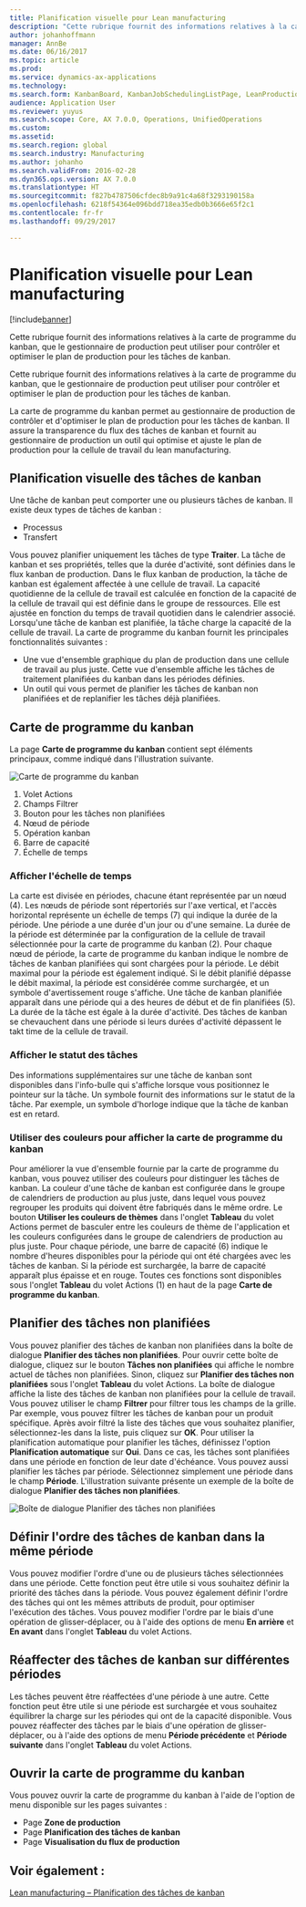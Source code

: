 ```yaml
---
title: Planification visuelle pour Lean manufacturing
description: "Cette rubrique fournit des informations relatives à la carte de programme du kanban, que le gestionnaire de production peut utiliser pour contrôler et optimiser le plan de production pour les tâches de kanban."
author: johanhoffmann
manager: AnnBe
ms.date: 06/16/2017
ms.topic: article
ms.prod: 
ms.service: dynamics-ax-applications
ms.technology: 
ms.search.form: KanbanBoard, KanbanJobSchedulingListPage, LeanProductionFlowVisualization
audience: Application User
ms.reviewer: yuyus
ms.search.scope: Core, AX 7.0.0, Operations, UnifiedOperations
ms.custom: 
ms.assetid: 
ms.search.region: global
ms.search.industry: Manufacturing
ms.author: johanho
ms.search.validFrom: 2016-02-28
ms.dyn365.ops.version: AX 7.0.0
ms.translationtype: HT
ms.sourcegitcommit: f827b4787506cfdec8b9a91c4a68f3293190158a
ms.openlocfilehash: 6218f54364e096bdd718ea35edb0b3666e65f2c1
ms.contentlocale: fr-fr
ms.lasthandoff: 09/29/2017

---
```


# <a name="visual-scheduling-for-lean-manufacturing"></a>Planification visuelle pour Lean manufacturing

[!include[banner](../includes/banner.md)]


Cette rubrique fournit des informations relatives à la carte de programme du kanban, que le gestionnaire de production peut utiliser pour contrôler et optimiser le plan de production pour les tâches de kanban.

Cette rubrique fournit des informations relatives à la carte de programme du kanban, que le gestionnaire de production peut utiliser pour contrôler et optimiser le plan de production pour les tâches de kanban.

La carte de programme du kanban permet au gestionnaire de production de contrôler et d'optimiser le plan de production pour les tâches de kanban. Il assure la transparence du flux des tâches de kanban et fournit au gestionnaire de production un outil qui optimise et ajuste le plan de production pour la cellule de travail du lean manufacturing.

## <a name="visual-scheduling-of-kanban-jobs"></a>Planification visuelle des tâches de kanban
Une tâche de kanban peut comporter une ou plusieurs tâches de kanban. Il existe deux types de tâches de kanban :

-   Processus
-   Transfert

Vous pouvez planifier uniquement les tâches de type **Traiter**. La tâche de kanban et ses propriétés, telles que la durée d'activité, sont définies dans le flux kanban de production. Dans le flux kanban de production, la tâche de kanban est également affectée à une cellule de travail. La capacité quotidienne de la cellule de travail est calculée en fonction de la capacité de la cellule de travail qui est définie dans le groupe de ressources. Elle est ajustée en fonction du temps de travail quotidien dans le calendrier associé. Lorsqu'une tâche de kanban est planifiée, la tâche charge la capacité de la cellule de travail. La carte de programme du kanban fournit les principales fonctionnalités suivantes :

-   Une vue d'ensemble graphique du plan de production dans une cellule de travail au plus juste. Cette vue d'ensemble affiche les tâches de traitement planifiées du kanban dans les périodes définies.
-   Un outil qui vous permet de planifier les tâches de kanban non planifiées et de replanifier les tâches déjà planifiées.

## <a name="kanban-schedule-board"></a>Carte de programme du kanban
La page **Carte de programme du kanban** contient sept éléments principaux, comme indiqué dans l'illustration suivante. 

![Carte de programme du kanban](./media/kanban-schedule-board-1024x554.png)
1.  Volet Actions
2.  Champs Filtrer
3.  Bouton pour les tâches non planifiées
4.  Nœud de période
5.  Opération kanban
6.  Barre de capacité
7.  Échelle de temps

### <a name="view-the-time-scale"></a>Afficher l'échelle de temps

La carte est divisée en périodes, chacune étant représentée par un nœud (4). Les nœuds de période sont répertoriés sur l'axe vertical, et l'accès horizontal représente un échelle de temps (7) qui indique la durée de la période. Une période a une durée d'un jour ou d'une semaine. La durée de la période est déterminée par la configuration de la cellule de travail sélectionnée pour la carte de programme du kanban (2). Pour chaque nœud de période, la carte de programme du kanban indique le nombre de tâches de kanban planifiées qui sont chargées pour la période. Le débit maximal pour la période est également indiqué. Si le débit planifié dépasse le débit maximal, la période est considérée comme surchargée, et un symbole d'avertissement rouge s'affiche. Une tâche de kanban planifiée apparaît dans une période qui a des heures de début et de fin planifiées (5). La durée de la tâche est égale à la durée d'activité. Des tâches de kanban se chevauchent dans une période si leurs durées d'activité dépassent le takt time de la cellule de travail.

### <a name="view-job-status"></a>Afficher le statut des tâches

Des informations supplémentaires sur une tâche de kanban sont disponibles dans l'info-bulle qui s'affiche lorsque vous positionnez le pointeur sur la tâche. Un symbole fournit des informations sur le statut de la tâche. Par exemple, un symbole d'horloge indique que la tâche de kanban est en retard.

### <a name="use-colors-to-view-the-kanban-schedule-board"></a>Utiliser des couleurs pour afficher la carte de programme du kanban

Pour améliorer la vue d'ensemble fournie par la carte de programme du kanban, vous pouvez utiliser des couleurs pour distinguer les tâches de kanban. La couleur d'une tâche de kanban est configurée dans le groupe de calendriers de production au plus juste, dans lequel vous pouvez regrouper les produits qui doivent être fabriqués dans le même ordre. Le bouton **Utiliser les couleurs de thèmes** dans l'onglet **Tableau** du volet Actions permet de basculer entre les couleurs de thème de l'application et les couleurs configurées dans le groupe de calendriers de production au plus juste. Pour chaque période, une barre de capacité (6) indique le nombre d'heures disponibles pour la période qui ont été chargées avec les tâches de kanban. Si la période est surchargée, la barre de capacité apparaît plus épaisse et en rouge. Toutes ces fonctions sont disponibles sous l'onglet **Tableau** du volet Actions (1) en haut de la page **Carte de programme du kanban**.

## <a name="plan-unplanned-jobs"></a>Planifier des tâches non planifiées
Vous pouvez planifier des tâches de kanban non planifiées dans la boîte de dialogue **Planifier des tâches non planifiées**. Pour ouvrir cette boîte de dialogue, cliquez sur le bouton **Tâches non planifiées** qui affiche le nombre actuel de tâches non planifiées. Sinon, cliquez sur **Planifier des tâches non planifiées** sous l'onglet **Tableau** du volet Actions. La boîte de dialogue affiche la liste des tâches de kanban non planifiées pour la cellule de travail. Vous pouvez utiliser le champ **Filtrer** pour filtrer tous les champs de la grille. Par exemple, vous pouvez filtrer les tâches de kanban pour un produit spécifique. Après avoir filtré la liste des tâches que vous souhaitez planifier, sélectionnez-les dans la liste, puis cliquez sur **OK**. Pour utiliser la planification automatique pour planifier les tâches, définissez l'option **Planification automatique** sur **Oui**. Dans ce cas, les tâches sont planifiées dans une période en fonction de leur date d'échéance. Vous pouvez aussi planifier les tâches par période. Sélectionnez simplement une période dans le champ **Période**. L'illustration suivante présente un exemple de la boîte de dialogue **Planifier des tâches non planifiées**. 

![Boîte de dialogue Planifier des tâches non planifiées](./media/plan-unplanned-jobs-1024x564.png)

## <a name="sequence-kanban-jobs-within-the-same-period"></a>Définir l'ordre des tâches de kanban dans la même période
Vous pouvez modifier l'ordre d'une ou de plusieurs tâches sélectionnées dans une période. Cette fonction peut être utile si vous souhaitez définir la priorité des tâches dans la période. Vous pouvez également définir l'ordre des tâches qui ont les mêmes attributs de produit, pour optimiser l'exécution des tâches. Vous pouvez modifier l'ordre par le biais d'une opération de glisser-déplacer, ou à l'aide des options de menu **En arrière** et **En avant** dans l'onglet **Tableau** du volet Actions.

## <a name="reassign-kanban-jobs-across-periods"></a>Réaffecter des tâches de kanban sur différentes périodes
Les tâches peuvent être réaffectées d'une période à une autre. Cette fonction peut être utile si une période est surchargée et vous souhaitez équilibrer la charge sur les périodes qui ont de la capacité disponible. Vous pouvez réaffecter des tâches par le biais d'une opération de glisser-déplacer, ou à l'aide des options de menu **Période précédente** et **Période suivante** dans l'onglet **Tableau** du volet Actions.

## <a name="open-the-kanban-schedule-board"></a>Ouvrir la carte de programme du kanban
Vous pouvez ouvrir la carte de programme du kanban à l'aide de l'option de menu disponible sur les pages suivantes :

-   Page **Zone de production**
-   Page **Planification des tâches de kanban**
-   Page **Visualisation du flux de production**


<a name="see-also"></a>Voir également :
--------

[Lean manufacturing – Planification des tâches de kanban](lean-manufacturing-kanban-job-scheduling.md)


